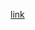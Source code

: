 [link](https://docs.google.com/spreadsheets/d/1gg8je9rA9a8iRyjBPtmpF9DfJmqel8Y3tjVFJLL7udc/edit?gid=0#gid=0)
